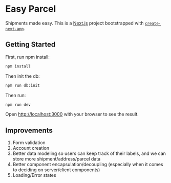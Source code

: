
# Easy Parcel
Shipments made easy. This is a [Next.js](https://nextjs.org) project bootstrapped with [`create-next-app`](https://nextjs.org/docs/app/api-reference/cli/create-next-app).

## Getting Started

First, run npm install:

```bash
npm install
```

Then init the db:

```bash
npm run db:init
```

Then run:

```bash
npm run dev
```

Open [http://localhost:3000](http://localhost:3000) with your browser to see the result.

## Improvements

1. Form validation
2. Account creation
3. Better data modeling so users can keep track of their labels, and we can store more shipment/address/parcel data
4. Better component encapsulation/decoupling (especially when it comes to deciding on server/client components)
5. Loading/Error states
